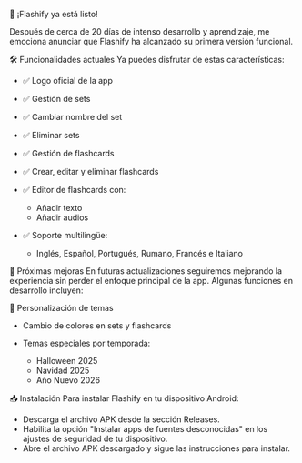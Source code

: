 📣 ¡Flashify ya está listo!

Después de cerca de 20 días de intenso desarrollo y aprendizaje, me emociona anunciar que Flashify ha alcanzado su primera versión funcional.

🛠️ Funcionalidades actuales
Ya puedes disfrutar de estas características:

- ✅ Logo oficial de la app
- ✅ Gestión de sets
- ✅ Cambiar nombre del set
- ✅ Eliminar sets
- ✅ Gestión de flashcards
- ✅ Crear, editar y eliminar flashcards
- ✅ Editor de flashcards con:

  - Añadir texto
  - Añadir audios
    
- ✅ Soporte multilingüe:
  - Inglés, Español, Portugués, Rumano, Francés e Italiano

🚀 Próximas mejoras
En futuras actualizaciones seguiremos mejorando la experiencia sin perder el enfoque principal de la app. Algunas funciones en desarrollo incluyen:

🎨 Personalización de temas

- Cambio de colores en sets y flashcards
- Temas especiales por temporada:

  - Halloween 2025
  - Navidad 2025
  - Año Nuevo 2026

📥 Instalación
Para instalar Flashify en tu dispositivo Android:

- Descarga el archivo APK desde la sección Releases.
- Habilita la opción "Instalar apps de fuentes desconocidas" en los ajustes de seguridad de tu dispositivo.
- Abre el archivo APK descargado y sigue las instrucciones para instalar.
